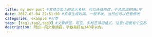 ```yaml
---
title: my new post #文章页面上的显示名称，可以任意修改，不会出现在URL中
date: 2017-05-04 22:51:50 #文章生成时间，一般不改，当然也可以任意修改
categories: example #分类
tags: [tag1,tag2,tag3] #文章标签，可空，多标签请用格式，注意:后面有个空格
description: 附加一段文章摘要，字数最好在140字以内。
---
```

